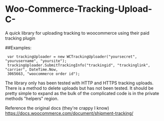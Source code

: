 # Woo-Commerce-Tracking-Upload-C-
A quick library for uploading tracking to woocommerce using their paid tracking plugin

##Examples:

     var trackingUploader = new WCTrackingUploader("yoursecret", "yourusername", "yoursite");
     trackingUploader.SubmitTrackingInfo("trackingid", "trackinglink", "carrier", DateTime.Now,
     3065663, "woocommerce order id");  
            


The library only has been tested with HTTP and HTTPS tracking uploads. There is a method to delete uploads but has not been tested. It should be pretty simple to expand as the bulk of the complicated code is in the private methods "helpers" region. 

Reference the original docs (they're crappy I know)
https://docs.woocommerce.com/document/shipment-tracking/
